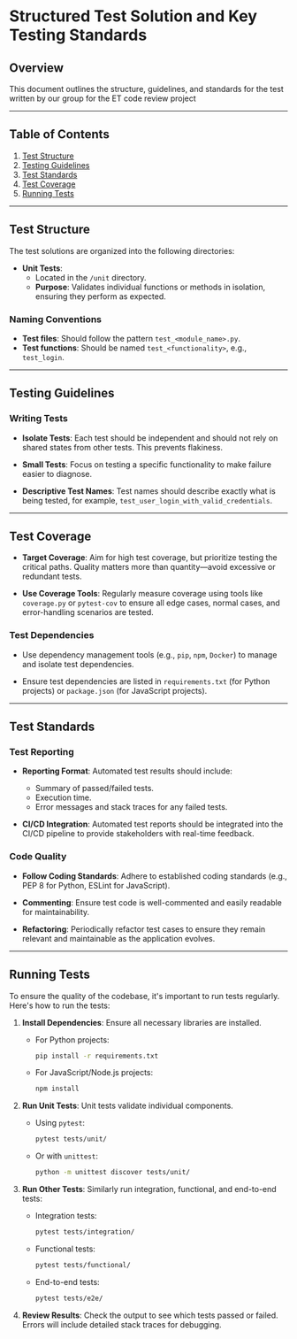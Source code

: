 # Structured Test Solution and Key Testing Standards

## Overview

This document outlines the structure, guidelines, and standards for the test
 written by our group for the ET code review project

---

## Table of Contents

1. [Test Structure](#test-structure)
2. [Testing Guidelines](#testing-guidelines)
3. [Test Standards](#test-standards)
4. [Test Coverage](#test-coverage)
5. [Running Tests](#running-tests)

---

## Test Structure

The test solutions are organized into the following directories:

- **Unit Tests**:
  - Located in the `/unit` directory.
  - **Purpose**: Validates individual functions or methods in isolation,
   ensuring they perform as expected.

### Naming Conventions

- **Test files**: Should follow the pattern `test_<module_name>.py`.
- **Test functions**: Should be named `test_<functionality>`, e.g., `test_login`.

---

## Testing Guidelines

### Writing Tests

- **Isolate Tests**: Each test should be independent and should not rely on
   shared states from other tests. This prevents flakiness.
  
- **Small Tests**: Focus on testing a specific functionality to make failure
   easier to diagnose.
  
- **Descriptive Test Names**: Test names should describe exactly what is being
   tested, for example, `test_user_login_with_valid_credentials`.

---

## Test Coverage

- **Target Coverage**: Aim for high test coverage, but prioritize testing the
   critical paths. Quality matters more than quantity—avoid excessive or
  redundant tests.
  
- **Use Coverage Tools**: Regularly measure coverage using tools like
   `coverage.py` or `pytest-cov` to ensure all edge cases, normal cases, and
    error-handling scenarios are tested.

### Test Dependencies

- Use dependency management tools (e.g., `pip`, `npm`, `Docker`) to manage and
   isolate test dependencies.
  
- Ensure test dependencies are listed in `requirements.txt`
   (for Python projects) or `package.json` (for JavaScript projects).

---

## Test Standards

### Test Reporting

- **Reporting Format**: Automated test results should include:
  - Summary of passed/failed tests.
  - Execution time.
  - Error messages and stack traces for any failed tests.

- **CI/CD Integration**: Automated test reports should be integrated into the
   CI/CD pipeline to provide stakeholders with real-time feedback.

### Code Quality

- **Follow Coding Standards**: Adhere to established coding standards (e.g.,
   PEP 8 for Python, ESLint for JavaScript).
  
- **Commenting**: Ensure test code is well-commented and easily readable for maintainability.
  
- **Refactoring**: Periodically refactor test cases to ensure they remain
   relevant and maintainable as the application evolves.

---

## Running Tests

To ensure the quality of the codebase, it's important to run tests regularly.
 Here's how to run the tests:

1. **Install Dependencies**: Ensure all necessary libraries are installed.
    - For Python projects:

      ```bash
      pip install -r requirements.txt
      ```

    - For JavaScript/Node.js projects:

      ```bash
      npm install
      ```

2. **Run Unit Tests**: Unit tests validate individual components.
    - Using `pytest`:

      ```bash
      pytest tests/unit/
      ```

    - Or with `unittest`:

      ```bash
      python -m unittest discover tests/unit/
      ```

3. **Run Other Tests**: Similarly run integration, functional, and end-to-end tests:
    - Integration tests:

      ```bash
      pytest tests/integration/
      ```

    - Functional tests:

      ```bash
      pytest tests/functional/
      ```

    - End-to-end tests:

      ```bash
      pytest tests/e2e/
      ```

4. **Review Results**: Check the output to see which tests passed or failed.
    Errors will include detailed stack traces for debugging.

